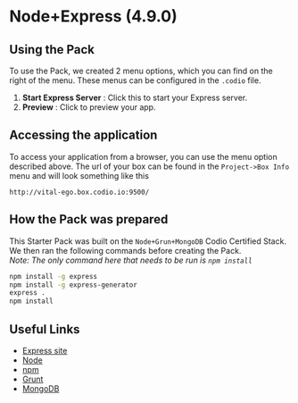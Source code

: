 # Node+Express (4.9.0)

## Using the Pack
To use the Pack, we created 2 menu options, which you can find on the right of the menu. These menus can be configured in the `.codio` file.

1. **Start Express Server** : Click this to start your Express server.
1. **Preview** : Click to preview your app.

## Accessing the application
To access your application from a browser, you can use the menu option described above. The url of your box can be found in the `Project->Box Info` menu and will look something like this

```
http://vital-ego.box.codio.io:9500/
```

## How the Pack was prepared
This Starter Pack was built on the `Node+Grun+MongoDB` Codio Certified Stack. We then ran the following commands before creating the Pack.  
*Note: The only command here that needs to be run is `npm install`*

```bash
npm install -g express
npm install -g express-generator
express .
npm install
```

## Useful Links

- [Express site](http://expressjs.com/)
- [Node](http://nodejs.org/)
- [npm](https://www.npmjs.org/)
- [Grunt](http://gruntjs.com/)
- [MongoDB](https://www.mongodb.org)

